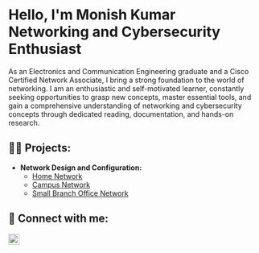 <h1>Hello, I'm Monish Kumar <br/>Networking and Cybersecurity Enthusiast</h1>

As an Electronics and Communication Engineering graduate and a Cisco Certified Network Associate, I bring a strong foundation to the world of networking. I am an enthusiastic and self-motivated learner, constantly seeking opportunities to grasp new concepts, master essential tools, and gain a comprehensive understanding of networking and cybersecurity concepts through dedicated reading, documentation, and hands-on research.

<h2>👨‍💻 Projects:</h2>

- <b>Network Design and Configuration:</b>
  - <a href="https://github.com/monish0709/Home-Network.git">Home Network</a>
  - <a href="https://github.com/monish0709/Campus-Network.git">Campus Network</a>
  - <a href="https://github.com/monish0709/Small-Branch-Office-Network.git">Small Branch Office Network</a>

<h2> 🤳 Connect with me:</h2>

[<img align="left" alt="JoshMadakor | LinkedIn" width="22px" src="https://cdn.jsdelivr.net/npm/simple-icons@v3/icons/linkedin.svg" />][linkedin]



[linkedin]: https://www.linkedin.com/in/emonishkumar/

